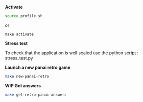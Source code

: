 **Activate**
````bash
source profile.sh
````
or 
````
make activate
````


**Stress test**

To check that the application is well scaled use the python script : stress_test.py


**Launch a new panai retro game**
````bash
make new-panai-retro
````

**WIP Get answers**
````bash
make get-retro-panai-answers
````